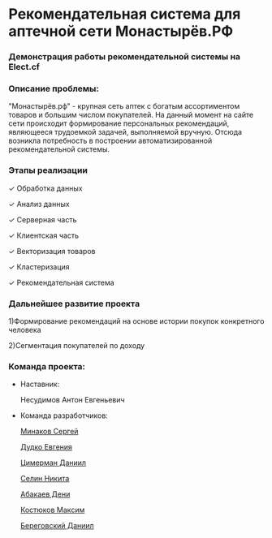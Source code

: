 
# Рекомендательная система для аптечной сети Монастырёв.РФ

### Демонстрация работы рекомендательной системы на Elect.cf

### Описание проблемы:

"Монастырёв.рф" - крупная сеть аптек с богатым ассортиментом товаров и большим числом покупателей. На данный момент на сайте сети происходит формирование персональных рекомендаций, являющееся трудоемкой задачей, выполняемой вручную. Отсюда возникла потребность в построении автоматизированной рекомендательной системы.

### Этапы реализации

✓ Обработка данных

✓ Анализ данных

✓ Серверная часть

✓ Клиентская часть

✓ Векторизация товаров

✓ Кластеризация

✓ Рекомендательная система

### Дальнейшее развитие проекта

1)Формирование рекомендаций на основе истории покупок конкретного человека

2)Сегментация покупателей по доходу

### Команда проекта:

* Наставник:

  Несудимов Антон Евгеньевич

* Команда разработчиков:

  [Минаков Сергей](https://github.com/cergmin)

  [Дудко Евгения](https://github.com/ZhenyaDudko)

  [Цимерман Даниил](https://github.com/solemn-leader)

  [Селин Никита](https://github.com/OPHoperHPO)

  [Абакаев Дени](https://github.com/Fruttis1337)

  [Костюков Максим](https://github.com/Gargulia/)

  [Береговский Даниил](https://github.com/)
